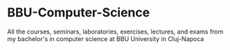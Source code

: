 # BBU-Computer-Science
All the courses, seminars, laboratories, exercises, lectures, and exams from my bachelor's in computer science at BBU University in Cluj-Napoca
